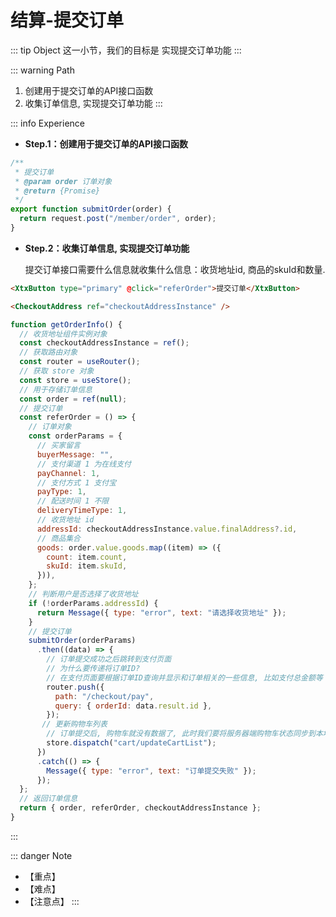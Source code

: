 # 结算-提交订单

::: tip Object
这一小节，我们的目标是 实现提交订单功能
:::

::: warning Path

1. 创建用于提交订单的API接口函数
2. 收集订单信息, 实现提交订单功能
:::

::: info Experience

* **Step.1：创建用于提交订单的API接口函数**

```js
/**
 * 提交订单
 * @param order 订单对象
 * @return {Promise}
 */
export function submitOrder(order) {
  return request.post("/member/order", order);
}
```

* **Step.2：收集订单信息, 实现提交订单功能**

  提交订单接口需要什么信息就收集什么信息：收货地址id, 商品的skuId和数量.

```html
<XtxButton type="primary" @click="referOrder">提交订单</XtxButton>
```

```html
<CheckoutAddress ref="checkoutAddressInstance" />
```

```js
function getOrderInfo() {
  // 收货地址组件实例对象
  const checkoutAddressInstance = ref();
  // 获取路由对象
  const router = useRouter();
  // 获取 store 对象
  const store = useStore();
  // 用于存储订单信息
  const order = ref(null);
  // 提交订单
  const referOrder = () => {
    // 订单对象
    const orderParams = {
      // 买家留言
      buyerMessage: "",
      // 支付渠道 1 为在线支付
      payChannel: 1,
      // 支付方式 1 支付宝
      payType: 1,
      // 配送时间 1 不限
      deliveryTimeType: 1,
      // 收货地址 id
      addressId: checkoutAddressInstance.value.finalAddress?.id,
      // 商品集合
      goods: order.value.goods.map((item) => ({
        count: item.count,
        skuId: item.skuId,
      })),
    };
    // 判断用户是否选择了收货地址
    if (!orderParams.addressId) {
      return Message({ type: "error", text: "请选择收货地址" });
    }
    // 提交订单
    submitOrder(orderParams)
      .then((data) => {
        // 订单提交成功之后跳转到支付页面
        // 为什么要传递将订单ID?
        // 在支付页面要根据订单ID查询并显示和订单相关的一些信息, 比如支付总金额等
        router.push({
          path: "/checkout/pay",
          query: { orderId: data.result.id },
        });
       // 更新购物车列表
        // 订单提交后, 购物车就没有数据了, 此时我们要将服务器端购物车状态同步到本地购物车
        store.dispatch("cart/updateCartList");
      })
      .catch(() => {
        Message({ type: "error", text: "订单提交失败" });
      });
  };
  // 返回订单信息
  return { order, referOrder, checkoutAddressInstance };
}
```

:::

::: danger Note

* 【重点】
* 【难点】
* 【注意点】
:::
